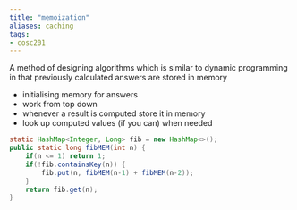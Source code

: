 ```yaml
---
title: "memoization"
aliases: caching
tags: 
- cosc201
---
```


A method of designing algorithms which is similar to dynamic programming in that previously calculated answers are stored in memory

- initialising memory for answers
- work from top down
- whenever a result is computed store it in memory
- look up computed values (if you can) when needed

```java
static HashMap<Integer, Long> fib = new HashMap<>();
public static long fibMEM(int n) {
	if(n <= 1) return 1;
	if(!fib.containsKey(n)) {
		fib.put(n, fibMEM(n-1) + fibMEM(n-2));
	}
	return fib.get(n);
}
```